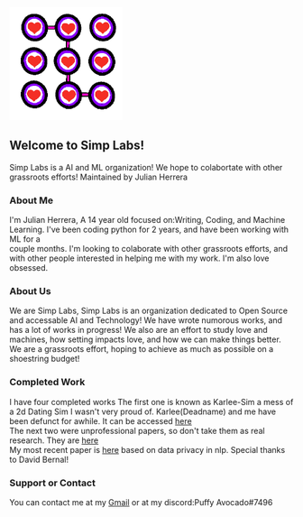<img src="favicon.png">

## Welcome to Simp Labs!

Simp Labs is a AI and ML organization! We hope to colabortate with other grassroots efforts! 
Maintained by Julian Herrera

### About Me

I'm Julian Herrera, A 14 year old focused on:Writing, Coding, and Machine Learning. I've been coding python for 2 years, and have been working with ML for a <br/>
couple months. I'm looking to colaborate with other grassroots efforts, and with other people interested in helping me with my work. I'm also love obsessed.

### About Us

We are Simp Labs, Simp Labs is an organization dedicated to Open Source and accessable AI and Technology! 
We have wrote numorous works, and has a lot of works in progress!
We also are an effort to study love and machines, how setting impacts love, and how we can make things better.
We are a grassroots effort, hoping to achieve as much as possible on a shoestring budget!

### Completed Work

I have four completed works
The first one is known as Karlee-Sim a mess of a 2d Dating Sim I wasn't very proud of. Karlee(Deadname) and me have been defunct for awhile.
It can be accessed [here](https://puffy310.itch.io/karleesim) <br/>
The next two were unprofessional papers, so don't take them as real research.
They are [here](https://drive.google.com/drive/folders/1F_J1HhhuNlgZtEB1eWXuzgYe1rejPW3F?usp=sharing) <br/>
My most recent paper is [here](https://openreview.net/forum?id=CxMuhSuXIW) based on data privacy in nlp. Special thanks to David Bernal! <br/>

### Support or Contact

You can contact me at my [Gmail](mailto:blueyboi123@gmail.com) or at my discord:Puffy Avocado#7496
